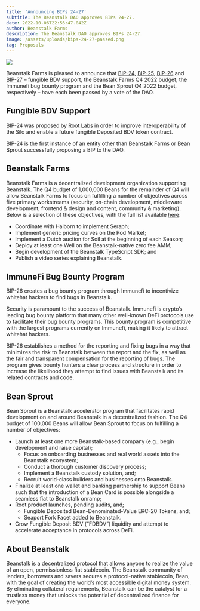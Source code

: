 ```yaml
---
title: 'Announcing BIPs 24-27'
subtitle: The Beanstalk DAO approves BIPs 24-27.
date: 2022-10-06T22:56:47.042Z
author: Beanstalk Farms
description: The Beanstalk DAO approves BIPs 24-27.
image: /assets/uploads/bips-24-27-passed.png
tag: Proposals
---
```

![](/assets/uploads/bips-24-27-passed.png)

Beanstalk Farms is pleased to announce that [BIP-24](https://github.com/BeanstalkFarms/Beanstalk/pull/82), [BIP-25](https://github.com/BeanstalkFarms/Beanstalk/pull/99), [BIP-26](https://github.com/BeanstalkFarms/Beanstalk/pull/100) and [BIP-27](https://github.com/BeanstalkFarms/Beanstalk/pull/101) – fungible BDV support, the Beanstalk Farms Q4 2022 budget, the Immunefi bug bounty program and the Bean Sprout Q4 2022 budget, respectively – have each been passed by a vote of the DAO. 

## Fungible BDV Support

BIP-24 was proposed by [Root Labs](https://www.rootprotocol.com/) in order to improve interoperability of the Silo and enable a future fungible Deposited BDV token contract. 

BIP-24 is the first instance of an entity other than Beanstalk Farms or Bean Sprout successfully proposing a BIP to the DAO.

## Beanstalk Farms

Beanstalk Farms is a decentralized development organization supporting Beanstalk. The Q4 budget of 1,000,000 Beans for the remainder of Q4 will allow Beanstalk Farms to focus on fulfilling a number of objectives across five primary workstreams (security, on-chain development, middleware development, frontend & design and content, community & marketing). Below is a selection of these objectives, with the full list available [here](https://github.com/BeanstalkFarms/Beanstalk/pull/99):

* Coordinate with Halborn to implement Seraph;
* Implement generic pricing curves on the Pod Market;
* Implement a Dutch auction for Soil at the beginning of each Season;
* Deploy at least one Well on the Beanstalk-native zero fee AMM;
* Begin development of the Beanstalk TypeScript SDK; and
* Publish a video series explaining Beanstalk.

## ImmuneFi Bug Bounty Program

BIP-26 creates a bug bounty program through Immunefi to incentivize whitehat hackers to find bugs in Beanstalk.

Security is paramount to the success of Beanstalk. Immunefi is crypto’s leading bug bounty platform that many other well-known DeFi protocols use to facilitate their bug bounty programs. This bounty program is competitive with the largest programs currently on Immunefi, making it likely to attract whitehat hackers.

BIP-26 establishes a method for the reporting and fixing bugs in a way that minimizes the risk to Beanstalk between the report and the fix, as well as the fair and transparent compensation for the reporting of bugs. The program gives bounty hunters a clear process and structure in order to increase the likelihood they attempt to find issues with Beanstalk and its related contracts and code.

## Bean Sprout

Bean Sprout is a Beanstalk accelerator program that facilitates rapid development on and around Beanstalk in a decentralized fashion. The Q4 budget of 100,000 Beans will allow Bean Sprout to focus on fulfilling a number of objectives:
* Launch at least one more Beanstalk-based company (e.g., begin development and raise capital);
    * Focus on onboarding businesses and real world assets into the Beanstalk ecosystem;
    * Conduct a thorough customer discovery process;
    * Implement a Beanstalk custody solution, and;
    * Recruit world-class builders and businesses onto Beanstalk.
* Finalize at least one wallet and banking partnership to support Beans such that the introduction of a Bean Card is possible alongside a seamless fiat to Beanstalk onramp;
* Root product launches, pending audits, and;
    * Fungible Deposited Bean-Denominated-Value ERC-20 Tokens, and;
    * Seaport Fork Facet added to Beanstalk.
* Grow Fungible Deposit BDV (“FDBDV”) liquidity and attempt to accelerate acceptance in protocols across DeFi.

## About Beanstalk

Beanstalk is a decentralized protocol that allows anyone to realize the value of an open, permissionless fiat stablecoin. The Beanstalk community of lenders, borrowers and savers secures a protocol-native stablecoin, Bean, with the goal of creating the world’s most accessible digital money system. By eliminating collateral requirements, Beanstalk can be the catalyst for a trustless money that unlocks the potential of decentralized finance for everyone.
